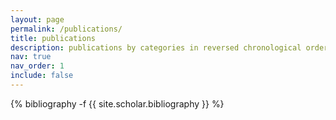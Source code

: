 ```yaml
---
layout: page
permalink: /publications/
title: publications
description: publications by categories in reversed chronological order. generated by jekyll-scholar.
nav: true
nav_order: 1
include: false
---
```

<!-- _pages/publications.md -->
<div class="publications">

{% bibliography -f {{ site.scholar.bibliography }} %}

</div>
